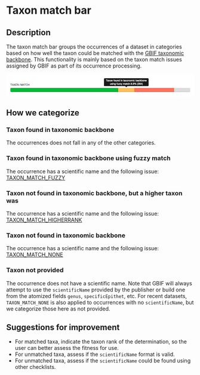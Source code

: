 # Taxon match bar

## Description

The taxon match bar groups the occurrences of a dataset in categories based on how well the taxon could be matched with the [GBIF taxonomic backbone](http://www.gbif.org/dataset/d7dddbf4-2cf0-4f39-9b2a-bb099caae36c). This functionality is mainly based on the taxon match issues assigned by GBIF as part of its occurrence processing.

![screenshot](../images/features/taxon-match-bar-2cc23bac-e94b-414f-95ab-cc838c03f765.png)

## How we categorize

### Taxon found in taxonomic backbone

The occurrences does not fall in any of the other categories.

### Taxon found in taxonomic backbone using fuzzy match

The occurrence has a scientific name and the following issue: [TAXON_MATCH_FUZZY](http://gbif.github.io/gbif-api/apidocs/org/gbif/api/vocabulary/OccurrenceIssue.html#TAXON_MATCH_FUZZY)

### Taxon not found in taxonomic backbone, but a higher taxon was

The occurrence has a scientific name and the following issue: [TAXON_MATCH_HIGHERRANK](http://gbif.github.io/gbif-api/apidocs/org/gbif/api/vocabulary/OccurrenceIssue.html#TAXON_MATCH_HIGHERRANK)

### Taxon not found in taxonomic backbone

The occurrence has a scientific name and the following issue: [TAXON_MATCH_NONE](http://gbif.github.io/gbif-api/apidocs/org/gbif/api/vocabulary/OccurrenceIssue.html#TAXON_MATCH_NONE)

### Taxon not provided

The occurrence does not have a scientific name. Note that GBIF will always attempt to use the `scientificName` provided by the publisher or build one from the atomized fields `genus`, `specificEpithet`, etc. For recent datasets, `TAXON_MATCH_NONE` is also applied to occurrences with no `scientificName`, but we categorize those here as not provided.

## Suggestions for improvement

* For matched taxa, indicate the taxon rank of the determination, so the user can better assess the fitness for use.
* For unmatched taxa, assess if the `scientificName` format is valid.
* For unmatched taxa, assess if the `scientificName` could be found using other checklists.

